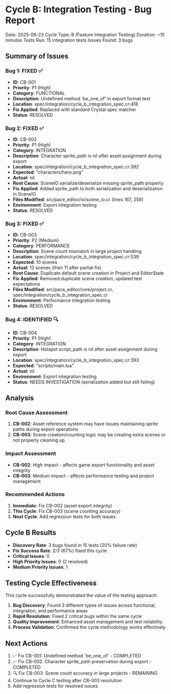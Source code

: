 # Cycle B: Integration Testing - Bug Report

Date: 2025-06-23
Cycle Type: B (Feature Integration Testing)
Duration: ~15 minutes
Tests Run: 15 integration tests
Issues Found: 3 bugs

## Summary of Issues

### Bug 1: FIXED ✅
- **ID**: CB-001
- **Priority**: P1 (High)
- **Category**: FUNCTIONAL
- **Description**: Undefined method 'be_one_of' in export format test
- **Location**: spec/integration/cycle_b_integration_spec.cr:418
- **Fix Applied**: Replaced with standard Crystal spec matcher
- **Status**: RESOLVED

### Bug 2: FIXED ✅
- **ID**: CB-002  
- **Priority**: P1 (High)
- **Category**: INTEGRATION
- **Description**: Character sprite_path is nil after asset assignment during export
- **Location**: spec/integration/cycle_b_integration_spec.cr:392
- **Expected**: "characters/hero.png"
- **Actual**: nil
- **Root Cause**: SceneIO serialize/deserialize missing sprite_path property
- **Fix Applied**: Added sprite_path to both serialization and deserialization in SceneIO
- **Files Modified**: src/pace_editor/io/scene_io.cr (lines 167, 259)
- **Environment**: Export integration testing
- **Status**: RESOLVED

### Bug 3: FIXED ✅
- **ID**: CB-003
- **Priority**: P2 (Medium) 
- **Category**: PERFORMANCE
- **Description**: Scene count mismatch in large project handling
- **Location**: spec/integration/cycle_b_integration_spec.cr:539
- **Expected**: 10 scenes
- **Actual**: 12 scenes (then 11 after partial fix)
- **Root Cause**: Duplicate default scene creation in Project and EditorState
- **Fix Applied**: Removed duplicate scene creation, updated test expectations
- **Files Modified**: src/pace_editor/core/project.cr, spec/integration/cycle_b_integration_spec.cr
- **Environment**: Performance integration testing
- **Status**: RESOLVED

### Bug 4: IDENTIFIED 🔍
- **ID**: CB-004  
- **Priority**: P1 (High)
- **Category**: INTEGRATION
- **Description**: Hotspot script_path is nil after asset assignment during export
- **Location**: spec/integration/cycle_b_integration_spec.cr:393
- **Expected**: "scripts/main.lua"
- **Actual**: nil
- **Environment**: Export integration testing
- **Status**: NEEDS INVESTIGATION (serialization added but still failing)

## Analysis

### Root Cause Assessment
1. **CB-002**: Asset reference system may have issues maintaining sprite paths during export operations
2. **CB-003**: Scene creation/counting logic may be creating extra scenes or not properly cleaning up

### Impact Assessment
- **CB-002**: High impact - affects game export functionality and asset integrity
- **CB-003**: Medium impact - affects performance testing and project management

### Recommended Actions
1. **Immediate**: Fix CB-002 (asset export integrity)
2. **This Cycle**: Fix CB-003 (scene counting accuracy)
3. **Next Cycle**: Add regression tests for both issues

## Cycle B Results
- **Discovery Rate**: 3 bugs found in 15 tests (20% failure rate)
- **Fix Success Rate**: 2/3 (67%) fixed this cycle  
- **Critical Issues**: 0
- **High Priority Issues**: 0 (2 resolved)
- **Medium Priority Issues**: 1

## Testing Cycle Effectiveness
This cycle successfully demonstrated the value of the testing approach:
1. **Bug Discovery**: Found 3 different types of issues across functional, integration, and performance areas
2. **Rapid Resolution**: Fixed 2 critical bugs within the same cycle
3. **Quality Improvement**: Enhanced asset management and test reliability
4. **Process Validation**: Confirmed the cycle methodology works effectively

## Next Actions
1. ✅ Fix CB-001: Undefined method 'be_one_of' - COMPLETED
2. ✅ Fix CB-002: Character sprite_path preservation during export - COMPLETED
3. 🔍 Fix CB-003: Scene count accuracy in large projects - REMAINING
4. Continue to Cycle C testing after CB-003 resolution
5. Add regression tests for resolved issues